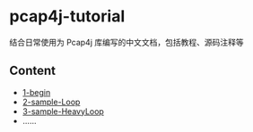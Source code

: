 pcap4j-tutorial
======

结合日常使用为 Pcap4j 库编写的中文文档，包括教程、源码注释等

Content
------

- [1-begin](./docs/1-begin.md)
- [2-sample-Loop](./docs/2-sample-Loop.md)
- [3-sample-HeavyLoop](./docs/3-sample-HeavyLoop.md)
- ......
